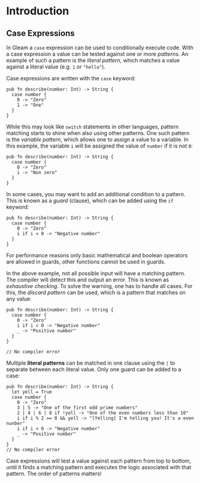 # Introduction

## Case Expressions

In Gleam a `case` expression can be used to conditionally execute code. With a case expression a value can be tested against one or more _patterns_. An example of such a pattern is the _literal pattern_, which matches a value against a literal value (e.g. `1` or `"hello"`).

Case expressions are written with the `case` keyword:

```gleam
pub fn describe(number: Int) -> String {
  case number {
    0 -> "Zero"
    1 -> "One"
  }
}
```

While this may look like `switch` statements in other languages, pattern matching starts to shine when also using other patterns. One such pattern is the _variable pattern_, which allows one to assign a value to a variable. In this example, the variable `i` will be assigned the value of `number` if it is not `0`:

```gleam
pub fn describe(number: Int) -> String {
  case number {
    0 -> "Zero"
    i -> "Non zero"
  }
}
```

In some cases, you may want to add an additional condition to a pattern. This is known as a _guard_ (clause), which can be added using the `if` keyword:

```gleam
pub fn describe(number: Int) -> String {
  case number {
    0 -> "Zero"
    i if i < 0 -> "Negative number"
  }
}
```

For performance reasons only basic mathematical and boolean operators are allowed in guards, other functions cannot be used in guards.

In the above example, not all possible input will have a matching pattern. The compiler will detect this and output an error. This is known as _exhaustive checking_. To solve the warning, one has to handle all cases. For this, the _discard pattern_ can be used, which is a pattern that matches on any value:

```gleam
pub fn describe(number: Int) -> String {
  case number {
    0 -> "Zero"
    i if i < 0 -> "Negative number"
    _ -> "Positive number"
  }
}

// No compiler error
```

Multiple __literal patterns__ can be matched in one clause using the `|` to separate between each literal value. Only one guard can be added to a case:

```gleam
pub fn describe(number: Int) -> String {
  let yell = True
  case number {
    0 -> "Zero"
    3 | 5 -> "One of the first odd prime numbers"
    2 | 4 | 6 | 8 if !yell -> "One of the even numbers less than 10"
    i if i % 2 == 0 && yell -> "[Yelling] I'm telling you! It's a even nunber"
    i if i < 0 -> "Negative number"
    _ -> "Positive number"
  }
}
// No compiler error
```

Case expressions will test a value against each pattern from top to bottom, until it finds a matching pattern and executes the logic associated with that pattern. The order of patterns matters!
